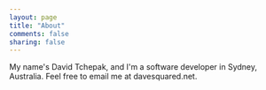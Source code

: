 ```yaml
---
layout: page
title: "About"
comments: false
sharing: false
---
```


<p>
My name's David Tchepak, and I'm a software developer in Sydney, Australia. Feel free to email me at davesquared.net.
</p>
